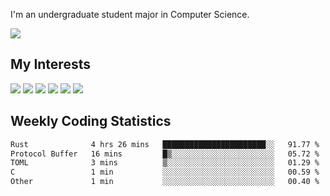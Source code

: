 I'm an undergraduate student major in Computer Science.

![](https://github-readme-stats.vercel.app/api?username=littzhch&theme=radical)

## My Interests

![](https://img.shields.io/badge/Python-3776AB?style=flat&labelColor=FFD43B&logoColor=3776AB&logo=python)
![](https://img.shields.io/badge/C-00599C?style=flat&labelColor=01427d&logoColor=6295cb&logo=c)
![](https://img.shields.io/badge/Rust-ffffff?style=flat&labelColor=ffffff&logoColor=000000&logo=rust)
![](https://img.shields.io/badge/LaTeX-008080?style=flat&labelColor=eeece5&logoColor=008080&logo=latex)
![](https://img.shields.io/badge/OpenGL-5487b2?style=flat&labelColor=ffffff&logoColor=5487b2&logo=opengl)
![](https://img.shields.io/badge/archlinux-1793d1?style=flat&labelColor=333333&logoColor=1793d1&logo=archlinux)

## Weekly Coding Statistics
<!--START_SECTION:waka-->

```txt
Rust              4 hrs 26 mins   ███████████████████████░░   91.77 %
Protocol Buffer   16 mins         █▒░░░░░░░░░░░░░░░░░░░░░░░   05.72 %
TOML              3 mins          ▒░░░░░░░░░░░░░░░░░░░░░░░░   01.29 %
C                 1 min           ░░░░░░░░░░░░░░░░░░░░░░░░░   00.59 %
Other             1 min           ░░░░░░░░░░░░░░░░░░░░░░░░░   00.40 %
```

<!--END_SECTION:waka-->
